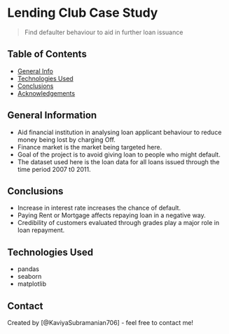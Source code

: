 # Lending Club Case Study
> Find defaulter behaviour to aid in further loan issuance


## Table of Contents
* [General Info](#general-information)
* [Technologies Used](#technologies-used)
* [Conclusions](#conclusions)
* [Acknowledgements](#acknowledgements)

<!-- You can include any other section that is pertinent to your problem -->

## General Information
- Aid financial institution in analysing loan applicant behaviour to reduce money being lost by charging Off.
- Finance market is the market being targeted here.
- Goal of the project is to avoid giving loan to people who might default.
- The dataset used here is the loan data for all loans issued through the time period 2007 t0 2011.

<!-- You don't have to answer all the questions - just the ones relevant to your project. -->

## Conclusions
- Increase in interest rate increases the chance of default.
- Paying Rent or Mortgage affects repaying loan in a negative way.
- Credibility of customers evaluated through grades play a major role in loan repayment.


<!-- You don't have to answer all the questions - just the ones relevant to your project. -->


## Technologies Used
- pandas
- seaborn
- matplotlib

<!-- As the libraries versions keep on changing, it is recommended to mention the version of library used in this project -->



## Contact
Created by [@KaviyaSubramanian706] - feel free to contact me!


<!-- Optional -->
<!-- ## License -->
<!-- This project is open source and available under the [... License](). -->

<!-- You don't have to include all sections - just the one's relevant to your project -->